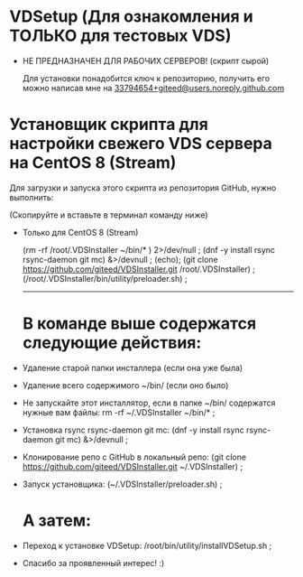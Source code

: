 # VDSetup (Для ознакомления и ТОЛЬКО для тестовых VDS)

- НЕ ПРЕДНАЗНАЧЕН ДЛЯ РАБОЧИХ СЕРВЕРОВ! 
  (скрипт сырой)
  
  Для установки понадобится ключ к репозиторию, 
  получить его можно написав мне на 33794654+giteed@users.noreply.github.com  

 # Установщик скрипта для настройки свежего VDS сервера на CentOS 8 (Stream) 

  Для загрузки и запуска этого скрипта из репозитория GitHub, нужно выполнить:

  (Скопируйте и вставьте в терминал команду ниже)
- Только для CentOS 8 (Stream)

  (rm -rf /root/.VDSInstaller ~/bin/* ) 2>/dev/null ; (dnf -y install rsync rsync-daemon git mc) &>/devnull ; (echo); (git clone https://github.com/giteed/VDSInstaller.git /root/.VDSInstaller) ; (/root/.VDSInstaller/bin/utility/preloader.sh) ;

  ---------------------------------------------
  В команде выше содержатся следующие действия:
  =============================================

- Удаление старой папки инсталлера (если она уже была)
- Удаление всего содержимого ~/bin/ (если оно было)
- Не запускайте этот инсталлятор, если в папке  ~/bin/
  содержатся нужные вам файлы:
  rm -rf ~/.VDSInstaller ~/bin/* ;

- Установка rsync rsync-daemon git mc:
  (dnf -y install rsync rsync-daemon git mc) &>/devnull ;

- Клонирование репо с GitHub в локальный репо:
  (git clone https://github.com/giteed/VDSInstaller.git ~/.VDSInstaller) ;

- Запуск установщика:
  (~/.VDSInstaller/preloader.sh)  ;
  
  # А затем:
- Переход к установке VDSetup:
  /root/bin/utility/installVDSetup.sh ;

  
 - Спасибо за проявленный интерес! :)
  
